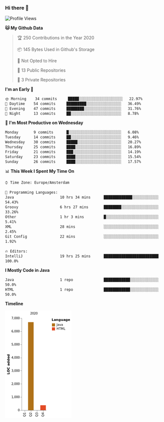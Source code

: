 ### Hi there 👋


<!--START_SECTION:waka-->
![Profile Views](http://img.shields.io/badge/Profile%20Views-1-blue)

**🐱 My Github Data** 

> 🏆 250 Contributions in the Year 2020
 > 
> 📦 145 Bytes Used in Github's Storage 
 > 
> 🚫 Not Opted to Hire
 > 
> 📜 13 Public Repositories 
 > 
> 🔑 3 Private Repositories  
 > 
**I'm an Early 🐤** 

```text
🌞 Morning    34 commits     █████░░░░░░░░░░░░░░░░░░░░   22.97% 
🌆 Daytime    54 commits     █████████░░░░░░░░░░░░░░░░   36.49% 
🌃 Evening    47 commits     ████████░░░░░░░░░░░░░░░░░   31.76% 
🌙 Night      13 commits     ██░░░░░░░░░░░░░░░░░░░░░░░   8.78%

```
📅 **I'm Most Productive on Wednesday** 

```text
Monday       9 commits      █░░░░░░░░░░░░░░░░░░░░░░░░   6.08% 
Tuesday      14 commits     ██░░░░░░░░░░░░░░░░░░░░░░░   9.46% 
Wednesday    30 commits     █████░░░░░░░░░░░░░░░░░░░░   20.27% 
Thursday     25 commits     ████░░░░░░░░░░░░░░░░░░░░░   16.89% 
Friday       21 commits     ███░░░░░░░░░░░░░░░░░░░░░░   14.19% 
Saturday     23 commits     ████░░░░░░░░░░░░░░░░░░░░░   15.54% 
Sunday       26 commits     ████░░░░░░░░░░░░░░░░░░░░░   17.57%

```


📊 **This Week I Spent My Time On** 

```text
⌚︎ Time Zone: Europe/Amsterdam

💬 Programming Languages: 
Java                     10 hrs 34 mins      █████████████░░░░░░░░░░░░   54.43% 
Groovy                   6 hrs 27 mins       ████████░░░░░░░░░░░░░░░░░   33.26% 
Other                    1 hr 3 mins         █░░░░░░░░░░░░░░░░░░░░░░░░   5.41% 
XML                      28 mins             ░░░░░░░░░░░░░░░░░░░░░░░░░   2.45% 
Git Config               22 mins             ░░░░░░░░░░░░░░░░░░░░░░░░░   1.92%

🔥 Editors: 
IntelliJ                 19 hrs 25 mins      █████████████████████████   100.0%

```

**I Mostly Code in Java** 

```text
Java                     1 repo              ████████████░░░░░░░░░░░░░   50.0% 
HTML                     1 repo              ████████████░░░░░░░░░░░░░   50.0%

```


**Timeline**

![Chart not found](https://raw.githubusercontent.com/powercasgamer/powercasgamer/master/charts/bar_graph.png) 


<!--END_SECTION:waka-->
